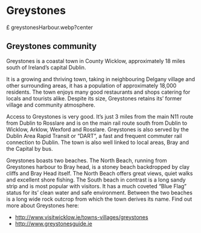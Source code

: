 # Greystones

£ greystonesHarbour.webp?center

## Greystones community
Greystones is a coastal town in County Wicklow, approximately 18 miles south of Ireland’s capital Dublin.

It is a growing and thriving town, taking in neighbouring Delgany village and other surrounding areas, it has a population of approximately 18,000 residents. The town enjoys many good restaurants and shops catering for locals and tourists alike. Despite its size, Greystones retains its’ former village and community atmosphere.

Access to Greystones is very good. It’s just 3 miles from the main N11 route from Dublin to Rosslare and is on the main rail route south from Dublin to Wicklow, Arklow, Wexford and Rosslare. Greystones is also served by the Dublin Area Rapid Transit or “DART”, a fast and frequent commuter rail connection to Dublin. The town is also well linked to local areas, Bray and the Capital by bus.

Greystones boasts two beaches. The North Beach, running from Greystones harbour to Bray head, is a stoney beach backdropped by clay cliffs and Bray Head itself. The North Beach offers great views, quiet walks and excellent shore fishing. The South beach in contrast is a long sandy strip and is most popular with visitors. It has a much coveted “Blue Flag” status for its’ clean water and safe environment. Between the two beaches is a long wide rock outcrop from which the town derives its name.
Find out more about Greystones here:

- http://www.visitwicklow.ie/towns-villages/greystones
- http://www.greystonesguide.ie